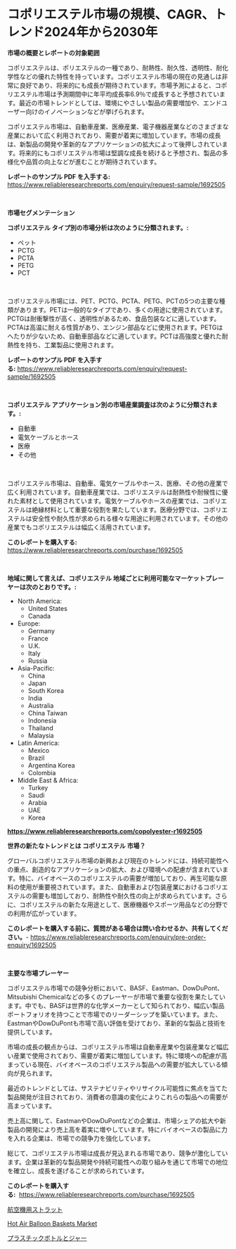 <p><h1>コポリエステル市場の規模、CAGR、トレンド2024年から2030年</h1></p><p><strong>市場の概要とレポートの対象範囲</strong></p>
<p><p>コポリエステルは、ポリエステルの一種であり、耐熱性、耐久性、透明性、耐化学性などの優れた特性を持っています。コポリエステル市場の現在の見通しは非常に良好であり、将来的にも成長が期待されています。市場予測によると、コポリエステル市場は予測期間中に年平均成長率6.9％で成長すると予想されています。最近の市場トレンドとしては、環境にやさしい製品の需要増加や、エンドユーザー向けのイノベーションなどが挙げられます。</p><p>コポリエステル市場は、自動車産業、医療産業、電子機器産業などのさまざまな産業において広く利用されており、需要が着実に増加しています。市場の成長は、新製品の開発や革新的なアプリケーションの拡大によって後押しされています。将来的にもコポリエステル市場は堅調な成長を続けると予想され、製品の多様化や品質の向上などが進むことが期待されています。</p></p>
<p><strong>レポートのサンプル PDF を入手する:</strong> <a href="https://www.reliableresearchreports.com/enquiry/request-sample/1692505">https://www.reliableresearchreports.com/enquiry/request-sample/1692505</a></p>
<p>&nbsp;</p>
<p><strong>市場セグメンテーション</strong></p>
<p><strong>コポリエステル タイプ別の市場分析は次のように分類されます。:</strong></p>
<p><ul><li>ペット</li><li>PCTG</li><li>PCTA</li><li>PETG</li><li>PCT</li></ul></p>
<p>&nbsp;</p>
<p><p>コポリエステル市場には、PET、PCTG、PCTA、PETG、PCTの5つの主要な種類があります。PETは一般的なタイプであり、多くの用途に使用されています。PCTGは耐衝撃性が高く、透明性があるため、食品包装などに適しています。PCTAは高温に耐える性質があり、エンジン部品などに使用されます。PETGはへたりが少ないため、自動車部品などに適しています。PCTは高強度と優れた耐熱性を持ち、工業製品に使用されます。</p></p>
<p><strong>レポートのサンプル PDF を入手する:</strong>&nbsp;<a href="https://www.reliableresearchreports.com/enquiry/request-sample/1692505">https://www.reliableresearchreports.com/enquiry/request-sample/1692505</a></p>
<p>&nbsp;</p>
<p><strong> コポリエステル アプリケーション別の市場産業調査は次のように分類されます。:</strong></p>
<p><ul><li>自動車</li><li>電気ケーブルとホース</li><li>医療</li><li>その他</li></ul></p>
<p>&nbsp;</p>
<p><p>コポリエステル市場は、自動車、電気ケーブルやホース、医療、その他の産業で広く利用されています。自動車産業では、コポリエステルは耐熱性や耐候性に優れた素材として使用されています。電気ケーブルやホースの産業では、コポリエステルは絶縁材料として重要な役割を果たしています。医療分野では、コポリエステルは安全性や耐久性が求められる様々な用途に利用されています。その他の産業でもコポリエステルは幅広く活用されています。</p></p>
<p><strong>このレポートを購入する:</strong>&nbsp; <a href="https://www.reliableresearchreports.com/purchase/1692505">https://www.reliableresearchreports.com/purchase/1692505</a></p>
<p>&nbsp;</p>
<p><strong>地域に関して言えば、コポリエステル 地域ごとに利用可能なマーケットプレーヤーは次のとおりです。:</strong></p>
<p><ul>
    <li>
        North America:
        <ul>
            <li>United States</li>
            <li>Canada</li>
        </ul>
    </li>
    <li>
        Europe:
        <ul>
            <li>Germany</li>
            <li>France</li>
            <li>U.K.</li>
            <li>Italy</li>
            <li>Russia</li>
        </ul>
    </li>
    <li>
        Asia-Pacific:
        <ul>
            <li>China</li>
            <li>Japan</li>
            <li>South Korea</li>
            <li>India</li>
            <li>Australia</li>
            <li>China Taiwan</li>
            <li>Indonesia</li>
            <li>Thailand</li>
            <li>Malaysia</li>
        </ul>
    </li>
    <li>
        Latin America:
        <ul>
            <li>Mexico</li>
            <li>Brazil</li>
            <li>Argentina Korea</li>
            <li>Colombia</li>
        </ul>
    </li>
    <li>
        Middle East & Africa:
        <ul>
            <li>Turkey</li>
            <li>Saudi</li>
            <li>Arabia</li>
            <li>UAE</li>
            <li>Korea</li>
        </ul>
    </li>
    </ul></p>
<p><strong><a href="https://www.reliableresearchreports.com/copolyester-r1692505">https://www.reliableresearchreports.com/copolyester-r1692505</a></strong>&nbsp;</p>
<p><strong>世界の新たなトレンドとは コポリエステル 市場？</strong></p>
<p><p>グローバルコポリエステル市場の新興および現在のトレンドには、持続可能性への重点、創造的なアプリケーションの拡大、および環境への配慮が含まれています。特に、バイオベースのコポリエステルの需要が増加しており、再生可能な原料の使用が重要視されています。また、自動車および包装産業におけるコポリエステルの需要も増加しており、耐熱性や耐久性の向上が求められています。さらに、コポリエステルの新たな用途として、医療機器やスポーツ用品などの分野での利用が広がっています。</p></p>
<p><strong>このレポートを購入する前に、質問がある場合は問い合わせるか、共有してください。</strong>- <a href="https://www.reliableresearchreports.com/enquiry/pre-order-enquiry/1692505">https://www.reliableresearchreports.com/enquiry/pre-order-enquiry/1692505</a></p>
<p>&nbsp;</p>
<p><strong>主要な市場プレーヤー</strong></p>
<p><p>コポリエステル市場での競争分析において、BASF、Eastman、DowDuPont、Mitsubishi Chemicalなどの多くのプレーヤーが市場で重要な役割を果たしています。中でも、BASFは世界的な化学メーカーとして知られており、幅広い製品ポートフォリオを持つことで市場でのリーダーシップを築いています。また、EastmanやDowDuPontも市場で高い評価を受けており、革新的な製品と技術を提供しています。</p><p>市場の成長の観点からは、コポリエステル市場は自動車産業や包装産業など幅広い産業で使用されており、需要が着実に増加しています。特に環境への配慮が高まっている現在、バイオベースのコポリエステル製品への需要が拡大している傾向が見られます。</p><p>最近のトレンドとしては、サステナビリティやリサイクル可能性に焦点を当てた製品開発が注目されており、消費者の意識の変化によりこれらの製品への需要が高まっています。</p><p>売上高に関して、EastmanやDowDuPontなどの企業は、市場シェアの拡大や新製品の開発により売上高を着実に増やしています。特にバイオベースの製品に力を入れる企業は、市場での競争力を強化しています。</p><p>総じて、コポリエステル市場は成長が見込まれる市場であり、競争が激化しています。企業は革新的な製品開発や持続可能性への取り組みを通じて市場での地位を確立し、成長を遂げることが求められています。</p></p>
<p><strong>このレポートを購入する:</strong>&nbsp;&nbsp;<a href="https://www.reliableresearchreports.com/purchase/1692505">https://www.reliableresearchreports.com/purchase/1692505</a></p>
<p><p><a href="https://github.com/KaydenJohns1964/Market-Research-Report-List-1/blob/main/666493531828.md">航空機用ストラット</a></p><p><a href="https://github.com/mancsybtousav/Market-Research-Report-List-2/blob/main/hot-air-balloon-baskets-market.md">Hot Air Balloon Baskets Market</a></p><p><a href="https://github.com/marbadji/Market-Research-Report-List-1/blob/main/405697131827.md">プラスチックボトルとジャー</a></p></p>